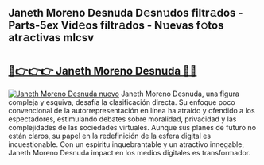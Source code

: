 ## Janeth Moreno Desnuda D𝚎sn𝚞dos filtr𝚊dos - Parts-5ex Vid𝚎os filtr𝚊dos - N𝚞evas f𝚘tos atr𝚊ctivas mIcsv

# <h2><a href="http://mbc8q8.tromn.icu/?c=Janeth+Moreno+Desnuda">🔗👉👉👉 Janeth Moreno Desnuda 🔗🔗</a></h2>

[![Janeth Moreno Desnuda nuevo](https://i.imgur.com/pEAQMta.gif)](http://mbc8q8.tromn.icu/?c=Janeth+Moreno+Desnuda)
Janeth Moreno Desnuda, una figura compleja y esquiva, desafía la clasificación directa. Su enfoque poco convencional de la autorrepresentación en línea ha atraído y ofendido a los espectadores, estimulando debates sobre moralidad, privacidad y las complejidades de las sociedades virtuales. Aunque sus planes de futuro no están claros, su papel en la redefinición de la esfera digital es incuestionable. Con un espíritu inquebrantable y un atractivo innegable, Janeth Moreno Desnuda impact en los medios digitales es transformador.
